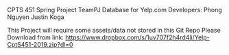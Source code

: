 CPTS 451 Spring Project
TeamPJ
Database for Yelp.com
Developers: Phong Nguyen
	    Justin Koga
	 
	 
This Project will require some assets/data not stored in this Git Repo
Please Download from link:
https://www.dropbox.com/s/1uv707f2h4rd4li/Yelp-CptS451-2019.zip?dl=0
